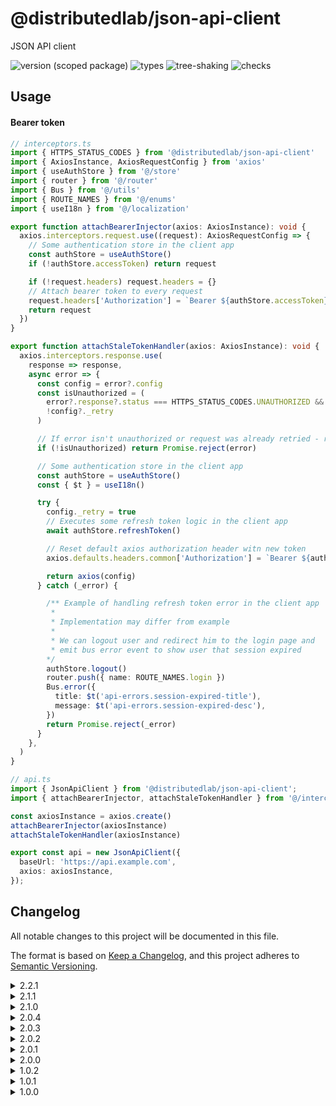 # @distributedlab/json-api-client
JSON API client

![version (scoped package)](https://badgen.net/npm/v/@distributedlab/json-api-client)
![types](https://badgen.net/npm/types/@distributedlab/json-api-client)
![tree-shaking](https://badgen.net/bundlephobia/tree-shaking/@distributedlab/json-api-client)
![checks](https://badgen.net/github/checks/distributed-lab/web-kit/main)

## Usage
#### Bearer token
```typescript
// interceptors.ts
import { HTTPS_STATUS_CODES } from '@distributedlab/json-api-client'
import { AxiosInstance, AxiosRequestConfig } from 'axios'
import { useAuthStore } from '@/store'
import { router } from '@/router'
import { Bus } from '@/utils'
import { ROUTE_NAMES } from '@/enums'
import { useI18n } from '@/localization'

export function attachBearerInjector(axios: AxiosInstance): void {
  axios.interceptors.request.use((request): AxiosRequestConfig => {
    // Some authentication store in the client app
    const authStore = useAuthStore()
    if (!authStore.accessToken) return request

    if (!request.headers) request.headers = {}
    // Attach bearer token to every request
    request.headers['Authorization'] = `Bearer ${authStore.accessToken}`
    return request
  })
}

export function attachStaleTokenHandler(axios: AxiosInstance): void {
  axios.interceptors.response.use(
    response => response,
    async error => {
      const config = error?.config
      const isUnauthorized = (
        error?.response?.status === HTTPS_STATUS_CODES.UNAUTHORIZED &&
        !config?._retry
      )

      // If error isn't unauthorized or request was already retried - return error
      if (!isUnauthorized) return Promise.reject(error)

      // Some authentication store in the client app
      const authStore = useAuthStore()
      const { $t } = useI18n()

      try {
        config._retry = true
        // Executes some refresh token logic in the client app
        await authStore.refreshToken()

        // Reset default axios authorization header witn new token
        axios.defaults.headers.common['Authorization'] = `Bearer ${authStore.accessToken}`

        return axios(config)
      } catch (_error) {

        /** Example of handling refresh token error in the client app
         *
         * Implementation may differ from example
         *
         * We can logout user and redirect him to the login page and
         * emit bus error event to show user that session expired
        */
        authStore.logout()
        router.push({ name: ROUTE_NAMES.login })
        Bus.error({
          title: $t('api-errors.session-expired-title'),
          message: $t('api-errors.session-expired-desc'),
        })
        return Promise.reject(_error)
      }
    },
  )
}

// api.ts
import { JsonApiClient } from '@distributedlab/json-api-client';
import { attachBearerInjector, attachStaleTokenHandler } from '@/interceptors';

const axiosInstance = axios.create()
attachBearerInjector(axiosInstance)
attachStaleTokenHandler(axiosInstance)

export const api = new JsonApiClient({
  baseUrl: 'https://api.example.com',
  axios: axiosInstance,
});
```

## Changelog
All notable changes to this project will be documented in this file.

The format is based on [Keep a Changelog](https://keepachangelog.com/en/1.0.0/),
and this project adheres to [Semantic Versioning](https://semver.org/spec/v2.0.0.html).

<details><summary>2.2.1</summary>
  <h4>Added</h4>
  <ul>
    <li>Meta typing in response</li>
  </ul>
</details>
<details><summary>2.1.1</summary>
  <h4>Fixed</h4>
  <ul>
    <li>Exporting JsonApiBodyBuilder from package</li>
  </ul>
</details>
<details><summary>2.1.0</summary>
  <h4>Added</h4>
  <ul>
    <li>Util that helps to create the body for POST requests</li>
  </ul>
</details>
<details><summary>2.0.4</summary>
  <h4>Removed</h4>
  <ul>
    <li>Axios paramsSerializer encode config</li>
  </ul>
</details>
<details><summary>2.0.3</summary>
  <h4>Changed</h4>
  <ul>
    <li>Updated axios to <code>1.0.0</code></li>
  </ul>
</details>
<details><summary>2.0.2</summary>
  <h4>Added</h4>
  <ul>
    <li>Export helpers, enums and types</li>
  </ul>
</details>
<details><summary>2.0.1</summary>
  <h4>Fixed</h4>
  <ul>
    <li>Build content in NPM package</li>
  </ul>
</details>
<details><summary>2.0.0</summary>
  <h4>Added</h4>
  <ul>
    <li>
      Ability to provide axios instance to make possible to inject interceptors
      from client code to handle authorization and refresh token logic
    </li>
  </ul>
  <h4>Removed</h4>
  <ul>
    <li>Ability to provide auth token</li>
  </ul>
</details>
<details><summary>1.0.2</summary>
  <h4>Fixed</h4>
  <ul>
    <li>@babel/runtime dependency</li>
  </ul>
</details>
<details><summary>1.0.1</summary>
  <h4>Fixed</h4>
  <ul>
    <li>Readme</li>
  </ul>
</details>
<details><summary>1.0.0</summary>
  <h4>Under the hood changes</h4>
  <ul>
    <li>Initiated project</li>
  </ul>
</details>

